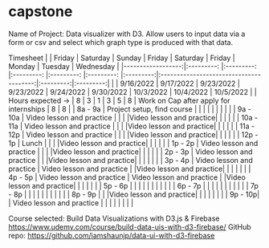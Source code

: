 # capstone

Name of Project: Data visualizer with D3. Allow users to input data via a form or csv and select which graph type is produced with that data.



Timesheet
|                   |   Friday                  |   Saturday                 |   Sunday                |   Friday                |   Saturday              |   Friday  |                  Monday                 |  Tuesday  | Wednesday |
|------------------:|:---------:                |:---------:                 |:---------:              |:---------:              |:---------:              |:---------:|:---------------------------------------:|:---------:|:---------:|
|                   | 9/16/2022                 | 9/17/2022                  | 9/23/2022               | 9/23/2022               | 9/24/2022               | 9/30/2022 |                10/3/2022                | 10/4/2022 | 10/5/2022 |
| Hours expected -> |     8                     |     3                      |     1                   |     3                   |     5                   |     8     | Work on Cap after apply for internships |     8     |     8     |
|           8a - 9a | Project setup, find course |                           |                         |                         |                         |           |                                         |           |           |
|          9a - 10a | Video lesson and practice  |                           |                         |                         |Video lesson and practice|           |                                         |           |           |
|         10a - 11a | Video lesson and practice  |                           |                         |                         |Video lesson and practice|           |                                         |           |           |
|         11a - 12p | Video lesson and practice  |                           |                         |                         |Video lesson and practice|           |                                         |           |           |
|          12p - 1p |       Lunch                |                           |                         |                         |Video lesson and practice|           |                                         |           |           |
|           1p - 2p | Video lesson and practice  |                           |                         |                         |Video lesson and practice|           |                                         |           |           |
|           2p - 3p | Video lesson and practice  |                           |                         |Video lesson and practice|                         |           |                                         |           |           |
|           3p - 4p | Video lesson and practice  | Video lesson and practice |                         |Video lesson and practice|                         |           |                                         |           |           |
|           4p - 5p | Video lesson and practice  | Video lesson and practice |                         |Video lesson and practice|                         |           |                                         |           |           |
|           5p - 6p |                            |                           |                         |                         |                         |           |                                         |           |           |
|           6p - 7p |                            |                           |                         |                         |                         |           |                                         |           |           |
|           7p - 8p |                            |                           |                         |                         |                         |           |                                         |           |           |
|           8p - 9p |                            |                           |Video lesson and practice|                         |                         |           |                                         |           |           |
|           9p - 10p|                            | Video lesson and practice |                         |                         |                         |           |                                         |           |           |
      
Course selected: Build Data Visualizations with D3.js & Firebase https://www.udemy.com/course/build-data-uis-with-d3-firebase/
GitHub repo: https://github.com/iamshaunjp/data-ui-with-d3-firebase